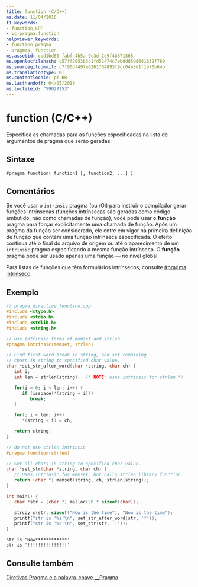 ```yaml
---
title: function (C/C++)
ms.date: 11/04/2016
f1_keywords:
- function_CPP
- vc-pragma.function
helpviewer_keywords:
- function pragma
- pragmas, function
ms.assetid: cbd1bd60-fabf-4b5a-9c3d-2d9f4b871365
ms.openlocfilehash: c57ff2053b3c1fd52474c7eb0dd598641632f789
ms.sourcegitcommit: c7f90df497e6261764893f9cc04b5d1f1bf0b64b
ms.translationtype: MT
ms.contentlocale: pt-BR
ms.lasthandoff: 04/05/2019
ms.locfileid: "59027253"
---
```

# <a name="function-cc"></a>function (C/C++)
Especifica as chamadas para as funções especificadas na lista de argumentos de pragma que serão geradas.

## <a name="syntax"></a>Sintaxe

```
#pragma function( function1 [, function2, ...] )
```

## <a name="remarks"></a>Comentários

Se você usar o `intrinsic` pragma (ou /Oi) para instruir o compilador gerar funções intrínsecas (funções intrínsecas são geradas como código embutido, não como chamadas de função), você pode usar o **função** pragma para forçar explicitamente uma chamada de função. Após um pragma da função ser considerado, ele entre em vigor na primeira definição de função que contém uma função intrínseca especificada. O efeito continua até o final do arquivo de origem ou até o aparecimento de um `intrinsic` pragma especificando a mesma função intrínseca. O **função** pragma pode ser usado apenas uma função — no nível global.

Para listas de funções que têm formulários intrínsecos, consulte [#pragma intrínseco](../preprocessor/intrinsic.md).

## <a name="example"></a>Exemplo

```cpp
// pragma_directive_function.cpp
#include <ctype.h>
#include <stdio.h>
#include <stdlib.h>
#include <string.h>

// use intrinsic forms of memset and strlen
#pragma intrinsic(memset, strlen)

// Find first word break in string, and set remaining
// chars in string to specified char value.
char *set_str_after_word(char *string, char ch) {
   int i;
   int len = strlen(string);  /* NOTE: uses intrinsic for strlen */

   for(i = 0; i < len; i++) {
      if (isspace(*(string + i)))
         break;
   }

   for(; i < len; i++)
      *(string + i) = ch;

   return string;
}

// do not use strlen intrinsic
#pragma function(strlen)

// Set all chars in string to specified char value.
char *set_str(char *string, char ch) {
   // Uses intrinsic for memset, but calls strlen library function
   return (char *) memset(string, ch, strlen(string));
}

int main() {
   char *str = (char *) malloc(20 * sizeof(char));

   strcpy_s(str, sizeof("Now is the time"), "Now is the time");
   printf("str is '%s'\n", set_str_after_word(str, '*'));
   printf("str is '%s'\n", set_str(str, '!'));
}
```

```Output
str is 'Now************'
str is '!!!!!!!!!!!!!!!'
```

## <a name="see-also"></a>Consulte também

[Diretivas Pragma e a palavra-chave __Pragma](../preprocessor/pragma-directives-and-the-pragma-keyword.md)